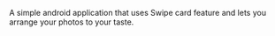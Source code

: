 A simple android application that uses Swipe card feature and lets you arrange your photos to your taste.
